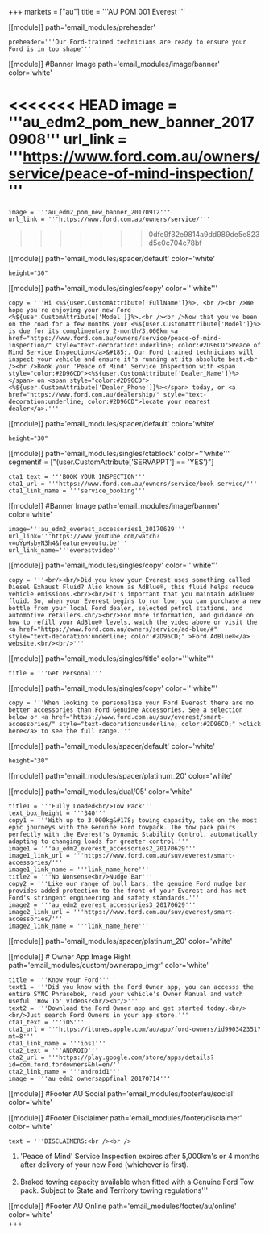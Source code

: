 +++
markets = ["au"]
title = '''AU POM 001 Everest '''

[[module]]
path='email_modules/preheader'

	preheader='''Our Ford-trained technicians are ready to ensure your Ford is in top shape'''
    

[[module]] #Banner Image
path='email_modules/image/banner'
color='white'

<<<<<<< HEAD
	image = '''au_edm2_pom_new_banner_20170908'''
	url_link = '''https://www.ford.com.au/owners/service/peace-of-mind-inspection/
    '''
=======
	image = '''au_edm2_pom_new_banner_20170912'''
	url_link = '''https://www.ford.com.au/owners/service/'''
>>>>>>> 0dfe9f32e9814a9dd989de5e823d5e0c704c78bf
    
[[module]]
path='email_modules/spacer/default'
color='white'

	height="30"
    
[[module]]
path='email_modules/singles/copy'
color='''white'''

	copy = '''Hi <%${user.CustomAttribute['FullName']}%>, <br /><br />We hope you're enjoying your new Ford <%${user.CustomAttribute['Model']}%>.<br /><br />Now that you've been on the road for a few months your <%${user.CustomAttribute['Model']}%> is due for its complimentary 2-month/3,000km <a href="https://www.ford.com.au/owners/service/peace-of-mind-inspection/" style="text-decoration:underline; color:#2D96CD">Peace of Mind Service Inspection</a>&#185;. Our Ford trained technicians will inspect your vehicle and ensure it's running at its absolute best.<br /><br />Book your 'Peace of Mind' Service Inspection with <span style="color:#2D96CD"><%${user.CustomAttribute['Dealer_Name']}%></span> on <span style="color:#2D96CD"><%${user.CustomAttribute['Dealer_Phone']}%></span> today, or <a href="https://www.ford.com.au/dealership/" style="text-decoration:underline; color:#2D96CD">locate your nearest dealer</a>.'''

[[module]]
path='email_modules/spacer/default'
color='white'

	height="30"

[[module]]
path='email_modules/singles/ctablock'
color='''white'''
segmentif = ["(user.CustomAttribute['SERVAPPT'] == 'YES')"]

	cta1_text = '''BOOK YOUR INSPECTION'''
	cta1_url = '''https://www.ford.com.au/owners/service/book-service/'''
	cta1_link_name = '''service_booking'''

[[module]] #Banner Image
path='email_modules/image/banner'
color='white'

	image='''au_edm2_everest_accessories1_20170629'''
	url_link='''https://www.youtube.com/watch?v=oYpHsbyN3h4&feature=youtu.be'''
	url_link_name='''everestvideo'''
    
[[module]]
path='email_modules/singles/copy'
color='''white'''

	copy = '''<br/><br/>Did you know your Everest uses something called Diesel Exhaust Fluid? Also known as AdBlue®, this fluid helps reduce vehicle emissions.<br/><br/>It's important that you maintain AdBlue® fluid. So, when your Everest begins to run low, you can purchase a new bottle from your local Ford dealer, selected petrol stations, and automotive retailers.<br/><br/>For more information, and guidance on how to refill your AdBlue® levels, watch the video above or visit the <a href="https://www.ford.com.au/owners/service/ad-blue/#" style="text-decoration:underline; color:#2D96CD;" >Ford AdBlue®</a> website.<br/><br/>'''  
    
[[module]]
path='email_modules/singles/title'
color='''white'''

	title = '''Get Personal'''   
    
[[module]]
path='email_modules/singles/copy'
color='''white'''

	copy = '''When looking to personalise your Ford Everest there are no better accessories than Ford Genuine Accessories. See a selection below or <a href="https://www.ford.com.au/suv/everest/smart-accessories/" style="text-decoration:underline; color:#2D96CD;" >click here</a> to see the full range.'''    
    
[[module]]
path='email_modules/spacer/default'
color='white'

	height="30"

[[module]]
path='email_modules/spacer/platinum_20'
color='white'

[[module]]
path='email_modules/dual/05'
color='white'

	title1 = '''Fully Loaded<br/>Tow Pack'''
	text_box_height = '''340'''
	copy1 = '''With up to 3,000kg&#178; towing capacity, take on the most epic journeys with the Genuine Ford towpack. The tow pack pairs perfectly with the Everest's Dynamic Stability Control, automatically adapting to changing loads for greater control.'''
	image1 = '''au_edm2_everest_accessories2_20170629'''
	image1_link_url = '''https://www.ford.com.au/suv/everest/smart-accessories/'''
	image1_link_name = '''link_name_here'''
	title2 = '''No Nonsense<br/>Nudge Bar'''
	copy2 = '''Like our range of bull bars, the genuine Ford nudge bar provides added protection to the front of your Everest and has met Ford's stringent engineering and safety standards.'''
	image2 = '''au_edm2_everest_accessories3_20170629'''
	image2_link_url = '''https://www.ford.com.au/suv/everest/smart-accessories/'''
	image2_link_name = '''link_name_here'''
    
[[module]]
path='email_modules/spacer/platinum_20'
color='white'

[[module]] # Owner App Image Right
path='email_modules/custom/ownerapp_imgr'
color='white'

	title = '''Know your Ford'''
	text1 = '''Did you know with the Ford Owner app, you can accesss the entire SYNC Phrasebok, read your vehicle's Owner Manual and watch useful 'How To' videos?<br/><br/>'''
	text2 = '''Download the Ford Owner app and get started today.<br/><br/>Just search Ford Owners in your app store.'''
	cta1_text = '''iOS'''
	cta1_url = '''https://itunes.apple.com/au/app/ford-owners/id990342351?mt=8'''
	cta1_link_name = '''ios1'''
	cta2_text = '''ANDROID'''
	cta2_url = '''https://play.google.com/store/apps/details?id=com.ford.fordowners&hl=en/'''
	cta2_link_name = '''android1'''
	image = '''au_edm2_ownersappfinal_20170714'''

[[module]] #Footer AU Social
path='email_modules/footer/au/social'
color='white'

[[module]] #Footer Disclaimer 
path='email_modules/footer/disclaimer'
color='white'

	text = '''DISCLAIMERS:<br /><br />
1) 'Peace of Mind' Service Inspection expires after 5,000km's or 4 months after delivery of your new Ford (whichever is first).<br /><br />
2) Braked towing capacity available when fitted with a Genuine Ford Tow pack. Subject to State and Territory towing regulations'''

[[module]] #Footer AU Online
path='email_modules/footer/au/online'
color='white'    
+++